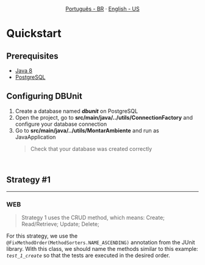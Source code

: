 <p align="center">
   <a href="/docs/README.pt-BR.md">Português - BR</a>
   ·
   <a href="/docs/README.en-US.md">English - US</a>
</p>

# Quickstart

## Prerequisites

- [Java 8](https://www.oracle.com/br/java/technologies/javase/javase8-archive-downloads.html)
- [PostgreSQL](PostgreSQL)

## Configuring DBUnit

1. Create a database named **_dbunit_** on PostgreSQL
2. Open the project, go to **src/main/java/../utils/ConnectionFactory** and configure your database connection
3. Go to **src/main/java/../utils/MontarAmbiente** and run as JavaApplication
   > Check that your database was created correctly

<br>

## Strategy #1

<hr>

### WEB

> Strategy 1 uses the CRUD method, which means: Create; Read/Retrieve; Update; Delete;

For this strategy, we use the `@FixMethodOrder(MethodSorters.NAME_ASCENDING)` annotation from the JUnit library. With this class, we should name the methods similar to this example: _`test_1_create`_ so that the tests are executed in the desired order.

